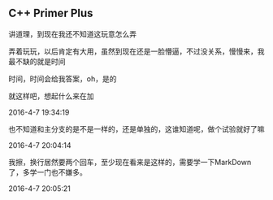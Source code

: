 ## C++ Primer Plus
讲道理，到现在我还不知道这玩意怎么弄

弄着玩玩，以后肯定有大用，虽然到现在还是一脸懵逼，不过没关系，慢慢来，我最不缺的就是时间

时间，时间会给我答案，oh，是的

就这样吧，想起什么来在加

2016-4-7 19:34:19

也不知道和主分支的是不是一样的，还是单独的，这谁知道呢，做个试验就好了嘛

2016-4-7 20:04:14

我擦，换行居然要两个回车，至少现在看来是这样的，需要学一下MarkDown了，多学一门也不嫌多。

2016-4-7 20:05:21
